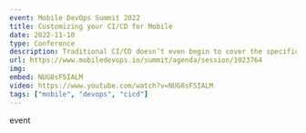 ```yaml
---
event: Mobile DevOps Summit 2022
title: Customizing your CI/CD for Mobile
date: 2022-11-10
type: Conference
description: Traditional CI/CD doesn’t even begin to cover the specific needs of mobile deployments, but building new tooling from scratch or ripping out existing setups can be a daunting, expensive endeavor. In this talk, we’ll cover the specifics of Mobile CI/CD and how you can build a continuous delivery process that supports the full range of mobile use cases and lives alongside your existing infrastructure. We’ll also discuss where traditional CI/CD falls short and best practices for reliably building, testing, and releasing high quality mobile apps.
url: https://www.mobiledevops.io/summit/agenda/session/1023764
img:
embed: NUG8sF5IALM
video: https://www.youtube.com/watch?v=NUG8sF5IALM
tags: ["mobile", "devops", "cicd"]
---
```

event
